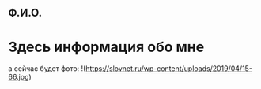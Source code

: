 ## Ф.И.О.
# Здесь информация обо мне

а сейчас будет фото:
!(https://slovnet.ru/wp-content/uploads/2019/04/15-66.jpg)